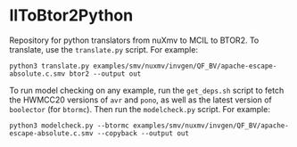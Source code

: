 # IlToBtor2Python

Repository for python translators from nuXmv to MCIL to BTOR2. To translate, use the `translate.py` script. For example:

    python3 translate.py examples/smv/nuxmv/invgen/QF_BV/apache-escape-absolute.c.smv btor2 --output out

To run model checking on any example, run the `get_deps.sh` script to fetch the HWMCC20 versions of `avr` and `pono`, as well as the latest version of `boolector` (for `btormc`). Then run the `modelcheck.py` script. For example:

    python3 modelcheck.py --btormc examples/smv/nuxmv/invgen/QF_BV/apache-escape-absolute.c.smv --copyback --output out